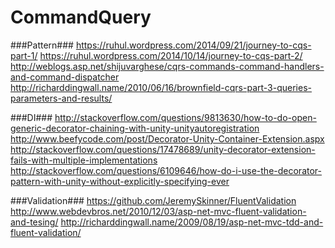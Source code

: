 # CommandQuery

###Pattern###
https://ruhul.wordpress.com/2014/09/21/journey-to-cqs-part-1/
https://ruhul.wordpress.com/2014/10/14/journey-to-cqs-part-2/
http://weblogs.asp.net/shijuvarghese/cqrs-commands-command-handlers-and-command-dispatcher
http://richarddingwall.name/2010/06/16/brownfield-cqrs-part-3-queries-parameters-and-results/


###DI###
http://stackoverflow.com/questions/9813630/how-to-do-open-generic-decorator-chaining-with-unity-unityautoregistration
http://www.beefycode.com/post/Decorator-Unity-Container-Extension.aspx
http://stackoverflow.com/questions/17478689/unity-decorator-extension-fails-with-multiple-implementations
http://stackoverflow.com/questions/6109646/how-do-i-use-the-decorator-pattern-with-unity-without-explicitly-specifying-ever

###Validation###
https://github.com/JeremySkinner/FluentValidation
http://www.webdevbros.net/2010/12/03/asp-net-mvc-fluent-validation-and-tesing/
http://richarddingwall.name/2009/08/19/asp-net-mvc-tdd-and-fluent-validation/
